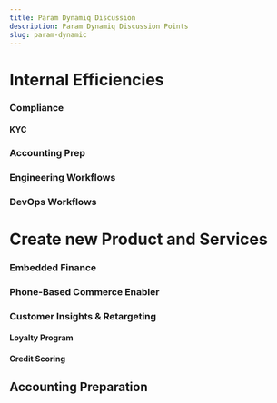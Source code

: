```yaml
---
title: Param Dynamiq Discussion
description: Param Dynamiq Discussion Points
slug: param-dynamic
---
```


# Internal Efficiencies

### Compliance
#### KYC

### Accounting Prep

### Engineering Workflows

### DevOps Workflows


# Create new Product and Services

### Embedded Finance

### Phone-Based Commerce Enabler

### Customer Insights & Retargeting

#### Loyalty Program

#### Credit Scoring

## Accounting Preparation